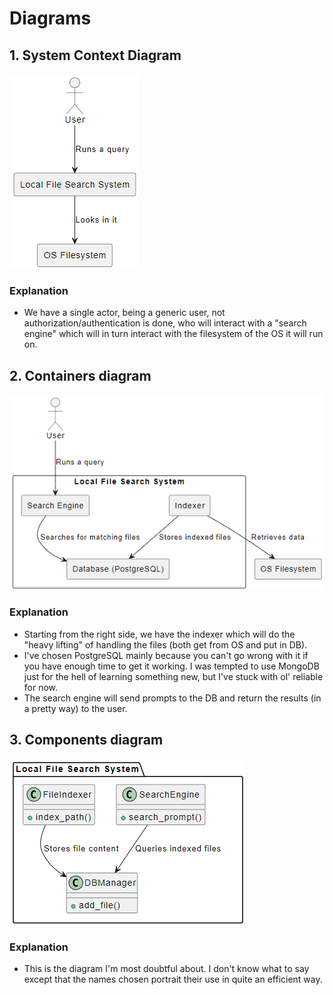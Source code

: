 # Diagrams

## 1. System Context Diagram

![1743158621563](image/architecture/1743158621563.png)

### Explanation

* We have a single actor, being a generic user, not authorization/authentication is done, who will interact with a "search engine" which will in turn interact with the filesystem of the OS it will run on.

## 2. Containers diagram

![1743158609329](image/architecture/1743158609329.png)

### Explanation

* Starting from the right side, we have the indexer which will do the "heavy lifting" of handling the files (both get from OS and put in DB).
* I've chosen PostgreSQL mainly because you can't go wrong with it if you have enough time to get it working. I was tempted to use MongoDB just for the hell of learning something new, but I've stuck with ol' reliable for now.
* The search engine will send prompts to the DB and return the results (in a pretty way) to the user.

## 3. Components diagram

![1743158593330](image/architecture/1743158593330.png)

### Explanation

* This is the diagram I'm most doubtful about. I don't know what to say except that the names chosen portrait their use in quite an efficient way.
